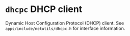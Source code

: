 # `dhcpc` DHCP client

Dynamic Host Configuration Protocol (DHCP) client. See
`apps/include/netutils/dhcpc.h` for interface information.
